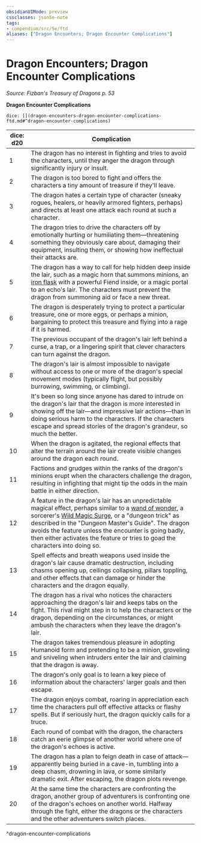 ```yaml
---
obsidianUIMode: preview
cssclasses: json5e-note
tags:
- compendium/src/5e/ftd
aliases: ["Dragon Encounters; Dragon Encounter Complications"]
---
```

# Dragon Encounters; Dragon Encounter Complications
*Source: Fizban's Treasury of Dragons p. 53* 

**Dragon Encounter Complications**

`dice: [](dragon-encounters-dragon-encounter-complications-ftd.md#^dragon-encounter-complications)`

| dice: d20 | Complication |
|-----------|--------------|
| 1 | The dragon has no interest in fighting and tries to avoid the characters, until they anger the dragon through significantly injury or insult. |
| 2 | The dragon is too bored to fight and offers the characters a tiny amount of treasure if they'll leave. |
| 3 | The dragon hates a certain type of character (sneaky rogues, healers, or heavily armored fighters, perhaps) and directs at least one attack each round at such a character. |
| 4 | The dragon tries to drive the characters off by emotionally hurting or humiliating them—threatening something they obviously care about, damaging their equipment, insulting them, or showing how ineffectual their attacks are. |
| 5 | The dragon has a way to call for help hidden deep inside the lair, such as a magic horn that summons minions, an [iron flask](/Systems/5e/items/iron-flask.md) with a powerful Fiend inside, or a magic portal to an echo's lair. The characters must prevent the dragon from summoning aid or face a new threat. |
| 6 | The dragon is desperately trying to protect a particular treasure, one or more eggs, or perhaps a minion, bargaining to protect this treasure and flying into a rage if it is harmed. |
| 7 | The previous occupant of the dragon's lair left behind a curse, a trap, or a lingering spirit that clever characters can turn against the dragon. |
| 8 | The dragon's lair is almost impossible to navigate without access to one or more of the dragon's special movement modes (typically flight, but possibly burrowing, swimming, or climbing). |
| 9 | It's been so long since anyone has dared to intrude on the dragon's lair that the dragon is more interested in showing off the lair—and impressive lair actions—than in doing serious harm to the characters. If the characters escape and spread stories of the dragon's grandeur, so much the better. |
| 10 | When the dragon is agitated, the regional effects that alter the terrain around the lair create visible changes around the dragon each round. |
| 11 | Factions and grudges within the ranks of the dragon's minions erupt when the characters challenge the dragon, resulting in infighting that might tip the odds in the main battle in either direction. |
| 12 | A feature in the dragon's lair has an unpredictable magical effect, perhaps similar to a [wand of wonder](/Systems/5e/items/wand-of-wonder.md), a sorcerer's [Wild Magic Surge](/Systems/5e/tables/wild-magic-surge.md), or a "dungeon trick" as described in the "Dungeon Master's Guide". The dragon avoids the feature unless the encounter is going badly, then either activates the feature or tries to goad the characters into doing so. |
| 13 | Spell effects and breath weapons used inside the dragon's lair cause dramatic destruction, including chasms opening up, ceilings collapsing, pillars toppling, and other effects that can damage or hinder the characters and the dragon equally. |
| 14 | The dragon has a rival who notices the characters approaching the dragon's lair and keeps tabs on the fight. This rival might step in to help the characters or the dragon, depending on the circumstances, or might ambush the characters when they leave the dragon's lair. |
| 15 | The dragon takes tremendous pleasure in adopting Humanoid form and pretending to be a minion, groveling and sniveling when intruders enter the lair and claiming that the dragon is away. |
| 16 | The dragon's only goal is to learn a key piece of information about the characters' larger goals and then escape. |
| 17 | The dragon enjoys combat, roaring in appreciation each time the characters pull off effective attacks or flashy spells. But if seriously hurt, the dragon quickly calls for a truce. |
| 18 | Each round of combat with the dragon, the characters catch an eerie glimpse of another world where one of the dragon's echoes is active. |
| 19 | The dragon has a plan to feign death in case of attack—apparently being buried in a cave-in, tumbling into a deep chasm, drowning in lava, or some similarly dramatic exit. After escaping, the dragon plots revenge. |
| 20 | At the same time the characters are confronting the dragon, another group of adventurers is confronting one of the dragon's echoes on another world. Halfway through the fight, either the dragons or the characters and the other adventurers switch places. |
^dragon-encounter-complications